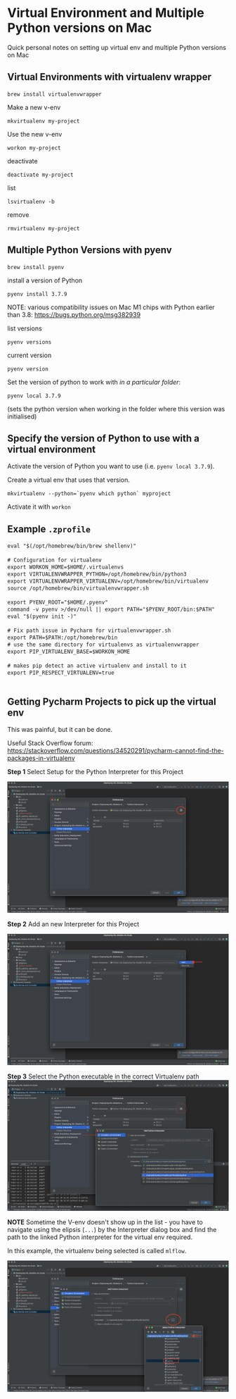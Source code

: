# Virtual Environment and Multiple Python versions on Mac
Quick personal notes on setting up virtual env and multiple Python versions on Mac


## Virtual Environments with virtualenv wrapper

```
brew install virtualenvwrapper
```

Make a new v-env

```
mkvirtualenv my-project
```

Use the new v-env

```
workon my-project
```

deactivate
```
deactivate my-project
```

list
```
lsvirtualenv -b
```


remove

```
rmvirtualenv my-project
```



## Multiple Python Versions with pyenv

```
brew install pyenv
```

install a version of Python
```
pyenv install 3.7.9
```

NOTE: various compatibility issues on Mac M1 chips with Python earlier than 3.8: https://bugs.python.org/msg382939

list versions 
```
pyenv versions
```

current version
```
pyenv version
```

Set the version of python to work with *in a particular folder*:
```
pyenv local 3.7.9
```
(sets the python version when working in the folder where this version was initialised)

## Specify the version of Python to use with a virtual environment

Activate the version of Python you want to use (i.e. `pyenv local 3.7.9`).   

Create a virtual env that uses that version.

```
mkvirtualenv --python=`pyenv which python` myproject
```


Activate it with `workon`

## Example `.zprofile`

```
eval "$(/opt/homebrew/bin/brew shellenv)"

# Configuration for virtualenv
export WORKON_HOME=$HOME/.virtualenvs
export VIRTUALENVWRAPPER_PYTHON=/opt/homebrew/bin/python3
export VIRTUALENVWRAPPER_VIRTUALENV=/opt/homebrew/bin/virtualenv
source /opt/homebrew/bin/virtualenvwrapper.sh

export PYENV_ROOT="$HOME/.pyenv"
command -v pyenv >/dev/null || export PATH="$PYENV_ROOT/bin:$PATH"
eval "$(pyenv init -)"

# Fix path issue in Pycharm for virtualenvwrapper.sh 
export PATH=$PATH:/opt/homebrew/bin
# use the same directory for virtualenvs as virtualenvwrapper
export PIP_VIRTUALENV_BASE=$WORKON_HOME

# makes pip detect an active virtualenv and install to it
export PIP_RESPECT_VIRTUALENV=true
                
```


## Getting Pycharm Projects to pick up the virtual env

This was painful, but it can be done.

Useful Stack Overflow forum: https://stackoverflow.com/questions/34520291/pycharm-cannot-find-the-packages-in-virtualenv

**Step 1** Select Setup for the Python Interpreter for this Project

![Alt text](Pycharm_screenshot_Step1.png?raw=true "Step1")

**Step 2** Add an new Interpreter for this Project

![Alt text](Pycharm_screenshot_Step2.png?raw=true "Step2")

**Step 3** Select the Python executable in the correct Virtualenv path
![Alt text](pycharm_screenshot_Step3.png?raw=true "Step3")

**NOTE** Sometime the V-env doesn't show up in the list - you have to navigate using the elipsis (`...`) by the Interpreter dialog box and find the path to the linked Python interpreter for the virtual env required.   

In this example, the virtualenv being selected is called `mlflow`.   

![Alt text](Pycharm_screenshot_Step3_b.png?raw=true "Step3_b")
